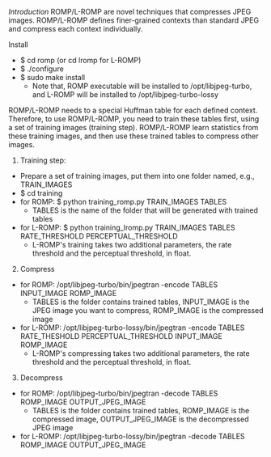 *Introduction*
ROMP/L-ROMP are novel techniques that compresses JPEG images. ROMP/L-ROMP defines finer-grained contexts than standard JPEG and compress each context individually.

Install
 - $ cd romp (or cd lromp for L-ROMP)
 - $ ./configure
 - $ sudo make install
   - Note that, ROMP executable will be installed to /opt/libjpeg-turbo, and L-ROMP will be installed to /opt/libjpeg-turbo-lossy

ROMP/L-ROMP needs to a special Huffman table for each defined context. Therefore, to use ROMP/L-ROMP, you need to train these tables first, using a set of training images (training step). ROMP/L-ROMP learn statistics from these training images, and then use these trained tables to compress other images.

1. Training step:
  - Prepare a set of training images, put them into one folder named, e.g., TRAIN_IMAGES
  - $ cd training
  - for ROMP: $ python training_romp.py TRAIN_IMAGES TABLES
    - TABLES is the name of the folder that will be generated with trained tables
  - for L-ROMP: $ python training_lromp.py TRAIN_IMAGES TABLES RATE_THRESHOLD PERCEPTUAL_THRESHOLD
    - L-ROMP's training takes two additional parameters, the rate threshold and the perceptual threshold, in float.
    
2. Compress
  - for ROMP: /opt/libjpeg-turbo/bin/jpegtran -encode TABLES INPUT_IMAGE ROMP_IMAGE
    - TABLES is the folder contains trained tables, INPUT_IMAGE is the JPEG image you want to compress, ROMP_IMAGE is the compressed image
  - for L-ROMP: /opt/libjpeg-turbo-lossy/bin/jpegtran -encode TABLES RATE_THESHOLD PERCEPTUAL_THRESHOLD INPUT_IMAGE ROMP_IMAGE 
    - L-ROMP's compressing takes two additional parameters, the rate threshold and the perceptual threshold, in float.
    
3. Decompress
  - for ROMP: /opt/libjpeg-turbo/bin/jpegtran -decode TABLES ROMP_IMAGE OUTPUT_JPEG_IMAGE
    - TABLES is the folder contains trained tables, ROMP_IMAGE is the compressed image, OUTPUT_JPEG_IMAGE is the decompressed JPEG image
  - for L-ROMP: /opt/libjpeg-turbo-lossy/bin/jpegtran -decode TABLES ROMP_IMAGE OUTPUT_JPEG_IMAGE
 

